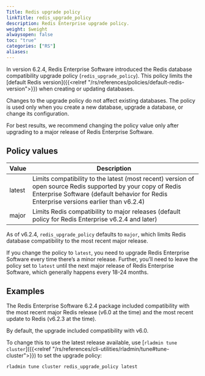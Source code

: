 ```yaml
---
Title: Redis upgrade policy
linkTitle: redis_upgrade_policy
description: Redis Enterprise upgrade policy. 
weight: $weight
alwaysopen: false
toc: "true"
categories: ["RS"]
aliases: 
---
```


In version 6.2.4, Redis Enterprise Software introduced the Redis database compatibility upgrade policy (`redis_upgrade_policy`). This policy limits the [default Redis version]({{<relref "/rs/references/policies/default-redis-version">}}) when creating or updating databases.

Changes to the upgrade policy do not affect existing databases. The policy is used only when you create a new database, upgrade a database, or change its configuration.

For best results, we recommend changing the policy value only after upgrading to a major release of Redis Enterprise Software.

## Policy values

| Value | Description |
|-------|-------------|
| latest | Limits compatibility to the latest (most recent) version of open source Redis supported by your copy of Redis Enterprise Software (default behavior for Redis Enterprise versions earlier than v6.2.4) |
| major  | Limits Redis compatibility to major releases (default policy for Redis Enterprise v6.2.4 and later) |

As of v6.2.4, `redis_upgrade_policy` defaults to `major`, which limits Redis database compatibility to the most recent major release.

If you change the policy to `latest`, you need to upgrade Redis Enterprise Software every time there’s a minor release. Further, you’ll need to leave the policy set to `latest` until the next major release of Redis Enterprise Software, which generally happens every 18-24 months.

## Examples

The Redis Enterprise Software 6.2.4 package included compatibility with the most recent major Redis release (v6.0 at the time) and the most recent update to Redis (v6.2.3 at the time).

By default, the upgrade included compatibility with v6.0.

To change this to use the latest release available, use [`rladmin tune cluster`]({{<relref "/rs/references/cli-utilities/rladmin/tune#tune-cluster">}}) to set the upgrade policy:

```sh
rladmin tune cluster redis_upgrade_policy latest
```